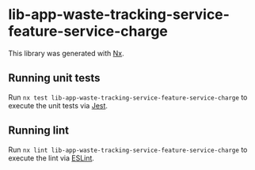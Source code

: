 # lib-app-waste-tracking-service-feature-service-charge

This library was generated with [Nx](https://nx.dev).

## Running unit tests

Run `nx test lib-app-waste-tracking-service-feature-service-charge` to execute the unit tests via [Jest](https://jestjs.io).

## Running lint

Run `nx lint lib-app-waste-tracking-service-feature-service-charge` to execute the lint via [ESLint](https://eslint.org/).
